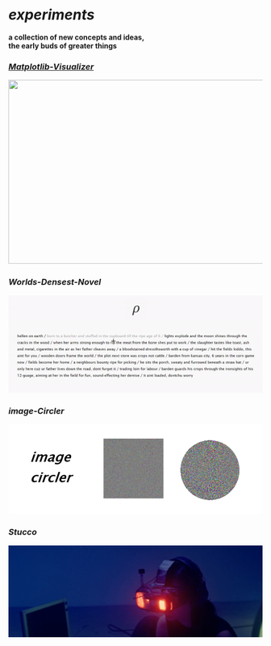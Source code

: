 # <i>experiments</i>
<p><b>a collection of new concepts and ideas,<br>
the early buds of greater things</b></p>


<h3><i><a href="https://github.com/gregoryclayton/experiments/tree/main/matplotlib-visualizer">Matplotlib-Visualizer</a></i></h3>

<img src="https://raw.githubusercontent.com/gregoryclayton/experiments/main/matplotlib-visualizer/images/matplotlib_vid5.gif" style="height:365px; width:800px;">

<h3><i>Worlds-Densest-Novel</i></h3>
<img src="worlds_densest_novel/ezgif.com-video-to-gif.gif" style="width:800px">

<h3><i>image-Circler</i></h3>
<img src="imageCircler/title.png" style="width:800px;">

<h3><i>Stucco</i></h3>
<img src="https://github.com/gregoryclayton/experiments/blob/cb2d2336bfb774b6eb4da21db1ab0d673dfb1767/stucco/stuccoScreen.png" style="width:800px;">

